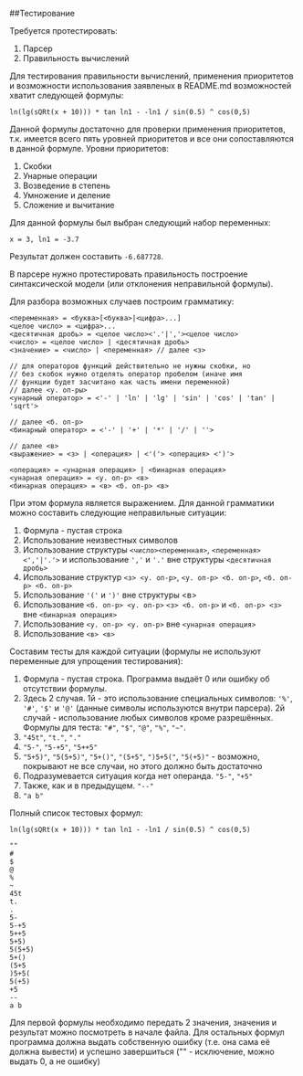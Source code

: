 ##Тестирование

Требуется протестировать:

1. Парсер
2. Правильность вычислений

Для тестирования правильности вычислений, применения приоритетов  и возможности использования заявленых в README.md возможностей хватит следующей формулы: 

	ln(lg(sQRt(x + 10))) * tan ln1 - -ln1 / sin(0.5) ^ cos(0,5)

Данной формулы достаточно для проверки применения приоритетов, т.к. имеется всего пять уровней приоритетов и все они сопоставляются в данной формуле. Уровни приоритетов:

1. Скобки
2. Унарные операции
3. Возведение в степень
4. Умножение и деление
5. Сложение и вычитание

Для данной формулы был выбран следующий набор переменных:

	x = 3, ln1 = -3.7

Результат должен составить `-6.687728`.

В парсере нужно протестировать правильность построение синтаксической модели (или отклонения неправильной формулы).

Для разбора возможных случаев построим грамматику:

	<переменная> = <буква>[<буква>|<цифра>...]
	<целое число> = <цифра>...
	<десятичная дробь> = <целое число><'.'|','><целое число>
	<число> = <целое число> | <десятичная дробь>
	<значение> = <число> | <переменная> // далее <з>

	// для операторов функций действительно не нужны скобки, но
	// без скобок нужно отделять оператор пробелом (иначе имя
	// функции будет засчитано как часть имени переменной)
	// далее <у. оп-ры>
	<унарный оператор> = <'-' | 'ln' | 'lg' | 'sin' | 'cos' | 'tan' | 'sqrt'>
	
	// далее <б. оп-р>
	<бинарный оператор> = <'-' | '+' | '*' | '/' | ''>

	// далее <в>
	<выражение> = <з> | <операция> | <'('> <операция> <')'>

	<операция> = <унарная операция> | <бинарная операция>
	<унарная операция> = <у. оп-р> <в>
	<бинарная операция> = <в> <б. оп-р> <в>


При этом формула является выражением. Для данной грамматики можно составить следующие неправильные ситуации:

 1. Формула - пустая строка
 2. Использование неизвестных символов
 3. Использование структуры `<число><переменная>`, `<переменная><','|'.'>` и использование `','` и `'.'` вне структуры `<десятичная дробь>`
 4. Использование структур `<з> <у. оп-р>`, `<у. оп-р> <б. оп-р>`, `<б. оп-р> <б. оп-р>`
 5. Использование `'('` и `')'` вне структуры <в>
 6. Использование `<б. оп-р> <у. оп-р>` `<з> <б. оп-р>` и `<б. оп-р> <з>` вне `<бинарная операция>`
 7. Использование `<у. оп-р> <у. оп-р>` вне `<унарная операция>`
 8. Использование `<в> <в>`

Составим тесты для каждой ситуации (формулы не используют переменные для упрощения тестирования):

1. Формула - пустая строка. Программа выдаёт 0 или ошибку об отсутствии формулы.
2. Здесь 2 случая. 1й - это использование специальных символов: `'%'`, `'#'`, `'$'` и `'@'` (данные символы используются внутри парсера). 2й случай - использование любых символов кроме разрешённых. Формулы для теста: `"#"`, `"$"`, `"@"`, `"%"`, `"~"`.
3.  `"45t"`, `"t."`, `"."`
4.  `"5-"`, `"5-+5"`, `"5++5"`
5.  `"5+5)"`, `"5(5+5)"`, `"5+()"`, `"(5+5"`, `")5+5("`, `"5(+5)"` - возможно, покрывают не все случаи, но этого должно быть достаточно
6.  Подразумевается ситуация когда нет операнда. `"5-"`, `"+5"`
7.  Также, как и в предыдущем. `"--"`
8.  `"a b"`

Полный список тестовых формул:

	ln(lg(sQRt(x + 10))) * tan ln1 - -ln1 / sin(0.5) ^ cos(0,5)
	
	""
	#
	$
	@
	%
	~
	45t
	t.
	.
	5-
	5-+5
	5++5
	5+5)
	5(5+5)
	5+()
	(5+5
	)5+5(
	5(+5)
	+5
	--
	a b

Для первой формулы необходимо передать 2 значения, значения и результат можно посмотреть в начале файла. Для остальных формул программа должна выдать собственную ошибку (т.е. она сама её должна вывести) и успешно завершиться ("" - исключение, можно выдать 0, а не ошибку)